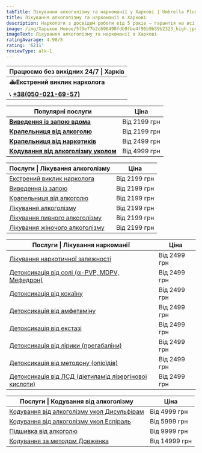 ```yaml
---
tabTitle: Лікування алкоголізму та наркоманії у Харкові | Umbrella Plus | Від 2199 грн
title: Лікування алкоголізму та наркоманії в Харкові
description: Наркологи з досвідом роботи від 5 років – гарантія на всі послуги!
image: /img/Харьков Новое/5f9e77b2c696490fdb9fbe4f96b9b59b2323_high.jpg
imageText: Лікування алкоголізму та наркоманії в Харкові
ratingAvarage: 4.98/5
rating: '6211'
reviewType: alk-1
---
```


| Працюємо без вихідних 24/7 \| Харків        |
| ------------------------------------------- |
| 🚑**Екстрений виклик нарколога**            |
| 📞 **[+38(050-021-69-57)](tel:0500216957)** |

| Популярні послуги                                                         | Ціна         |
| ------------------------------------------------------------------------- | ------------ |
| **[Виведення із запою вдома](Vivod-iz-zapoia-na-domy-kharkiv-ua)**        | Від 2199 грн |
| **[Крапельниця від алкоголю](Kapelnica_ot_alkogola_na_domy_kharkiv_ua)**  | Від 2199 грн |
| **[Крапельниця від наркотиків](kap-ot-nark-ua)**                          | Від 2499 грн |
| **[Кодування від алкоголізму уколом](kodirovka-ot-alkogolia-kharkiv-ua)** | Від 4999 грн |

| Послуги \| Лікування алкоголізму                                           | Ціна         |
| -------------------------------------------------------------------------- | ------------ |
| [Екстрений виклик нарколога](vizov-narkologa-kharkiv-ua)                   | Від 2199 грн |
| [Виведення із запою](Vivod-iz-zapoia-kharkiv-ua)                           | Від 2199 грн |
| [Крапельниця від алкоголю](Kapelnica_ot_alkogola_kharkiv-ua)               | Від 2199 грн |
| [Лікування алкоголізму](lechenie-alkogolizma-kharkiv-ua)                   | Від 2199 грн |
| [Лікування пивного алкоголізму](lechenie-pivnogo-alkogolizma-kharkiv-ua)   | Від 2199 грн |
| [Лікування жіночого алкоголізму](lechenie-jenskogo-alkogolizma-kharkiv-ua) | Від 2199 грн |

| Послуги \| Лікування наркоманії                                                   | Ціна         |
| --------------------------------------------------------------------------------- | ------------ |
| [Лікування наркотичної залежності](lechenie-nakr-kharkov-ua)                      | Від 2499 грн |
| [Детоксикація від солі (α-PVP, MDPV, Мефедрон)](detox-ot-soli-kharkiv)            | Від 2499 грн |
| [Детоксикація від кокаїну](kap-ot-kokaina-khark-ua)                               | Від 2499 грн |
| [Детоксикація від амфетаміну](detox-ot-amfetamina-kharkiv)                        | Від 2499 грн |
| [Детоксикація від екстазі](detox-ot-mdma-kharkiv-ua)                              | Від 2499 грн |
| [Детоксикація від лірики (прегабаліни)](detox-ot-liriki-kharkiv-ua)               | Від 2499 грн |
| [Детоксикація від методону (опіоїдів)](detox-ot-opiodov-kharkiv-ua)               | Від 2499 грн |
| [Детоксикація від ЛСД (діетиламід лізергінової кислоти)](detox-ot-lsd-khrakiv-ua) | Від 2499 грн |

| Послуги \| Кодування від алкоголізму                                                      | Ціна          |
| ----------------------------------------------------------------------------------------- | ------------- |
| [Кодування від алкоголізму укол Дисульфірам](kodirovka-ot-alkogola-disulfiram-kharkiv-ua) | Від 4999 грн  |
| [Кодування від алкоголізму укол Еспіраль](kodirovka-ot-alkogolizma-espiarl-kharkiv-ua)    | Від 5999 грн  |
| [Підшивка від алкоголю](podshivka-ot-alkogolia-kharkiv-ua)                                | Від 9999 грн  |
| [Кодування за методом Довженка](kod-po-metody-dovjenko-kharkiv-ua)                        | Від 14999 грн |
